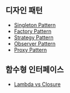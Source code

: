 ## 디자인 패턴
- [Singleton Pattern]()
- [Factory Pattern]()
- [Strategy Pattern]()
- [Observer Pattern]()
- [Proxy Pattern]()

## 함수형 인터페이스
- [Lambda vs Closure]()
